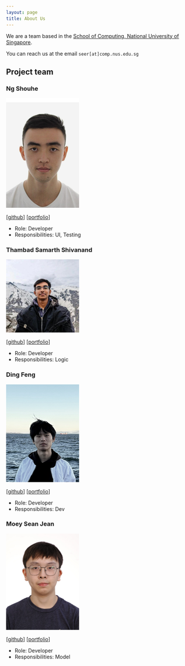 ```yaml
---
layout: page
title: About Us
---
```


We are a team based in the [School of Computing, National University of Singapore](https://www.comp.nus.edu.sg).

You can reach us at the email `seer[at]comp.nus.edu.sg`

## Project team

### Ng Shouhe

<img src="images/yourface1746.png" width="200px">

[[github](http://github.com/Yourface1746)]
[[portfolio](team/yourface1746)]

* Role: Developer
* Responsibilities: UI, Testing

### Thambad Samarth Shivanand

<img src="images/samthambad.png" width="200px">

[[github](https://github.com/samthambad)]
[[portfolio](team/samthambad.md)]

* Role: Developer
* Responsibilities: Logic

### Ding Feng

<img src="images/dingfeng.png" width="200px">

[[github](http://github.com/dingf3ng)]
[[portfolio](team/dingfeng.md)]

* Role: Developer
* Responsibilities: Dev

### Moey Sean Jean

<img src="images/moeyseanjean.png" width="200px">

[[github](https://github.com/moeyseanjean)]
[[portfolio](team/moeyseanjean.md)]

* Role: Developer
* Responsibilities: Model
